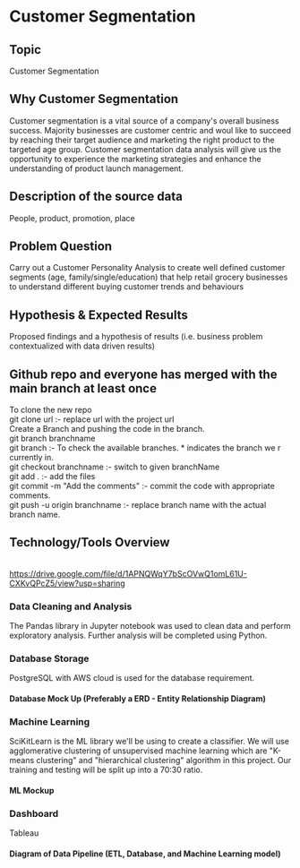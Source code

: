 # Customer Segmentation

## Topic
Customer Segmentation 

## Why Customer Segmentation
Customer segmentation is a vital source of a company's overall business success. Majority businesses are customer centric and woul
like to succeed by reaching their target audience and marketing the right product to the targeted age group. Customer segmentation
data analysis will give us the opportunity to experience the marketing strategies and enhance the understanding of product launch 
management.

## Description of the source data
People, product, promotion, place

## Problem Question
Carry out a Customer Personality Analysis to create well defined customer segments (age, family/single/education) that help retail grocery businesses to understand different buying customer trends and behaviours

## Hypothesis & Expected Results
Proposed findings and a hypothesis of results (i.e. business problem contextualized with data driven results)  

## Github repo and everyone has merged with the main branch at least once  
To clone the new repo  
git clone url :- replace url with the project url  
Create a Branch and pushing the code in the branch.  
git branch branchname  
git branch :- To check the available branches. * indicates the branch we r currently in.  
git checkout branchname :- switch to given branchName  
git add . :- add the files  
git commit -m "Add the comments" :- commit the code with appropriate comments.  
git push -u origin branchname :- replace branch name with the actual branch name.  

## Technology/Tools Overview
<br> https://drive.google.com/file/d/1APNQWqY7bScOVwQ1omL61U-CXKvQPcZ5/view?usp=sharing  

### Data Cleaning and Analysis
The Pandas library in Jupyter notebook was used to clean data and perform exploratory analysis. Further analysis will be completed using Python.

### Database Storage
PostgreSQL with AWS cloud is used for the database requirement.
#### Database Mock Up (Preferably a ERD - Entity Relationship Diagram)  

### Machine Learning
SciKitLearn is the ML library we'll be using to create a classifier. We will use agglomerative clustering of unsupervised machine learning which are "K-means clustering" and "hierarchical clustering" algorithm in this project.
Our training and testing will be split up into a 70:30 ratio. 
#### ML Mockup


### Dashboard
Tableau

#### Diagram of Data Pipeline (ETL, Database, and Machine Learning model)  


